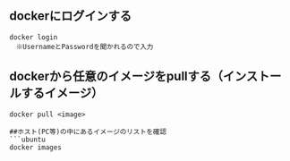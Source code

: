 
## dockerにログインする
```ubuntu
docker login
　※UsernameとPasswordを聞かれるので入力
```

## dockerから任意のイメージをpullする（インストールするイメージ）
```ubuntu
docker pull <image>

##ホスト(PC等)の中にあるイメージのリストを確認
```ubuntu
docker images
